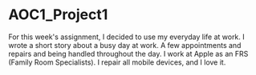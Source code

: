 AOC1_Project1
=============

For this week's assignment, I decided to use my everyday life at work.
I wrote a short story about a busy day at work. A few appointments and
repairs and being handled throughout the day. I work at Apple as an FRS
(Family Room Specialists). I repair all mobile devices, and I love it.